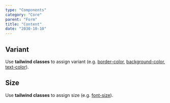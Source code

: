 ```yaml
---
type: "Components"
category: "Core"
parent: "Form"
title: "Content"
date: "2030-10-10"
---
```


## Variant

Use **tailwind classes** to assign variant (e.g. [border-color](https://tailwindcss.com/docs/border-color), [background-color](https://tailwindcss.com/docs/background-color), [text-color](https://tailwindcss.com/docs/text-color)).

<demo>
  <demovanilla src="vanilla/components/core/form/variant-default">
  </demovanilla>
  <demovanilla src="vanilla/components/core/form/variant-primary">
  </demovanilla>
</demo>

## Size

Use **tailwind classes** to assign size (e.g. [font-size](https://tailwindcss.com/docs/font-size)).

<demo>
  <demovanilla src="vanilla/components/core/form/size-sm">
  </demovanilla>
  <demovanilla src="vanilla/components/core/form/size-md">
  </demovanilla>
  <demovanilla src="vanilla/components/core/form/size-lg">
  </demovanilla>
</demo>
